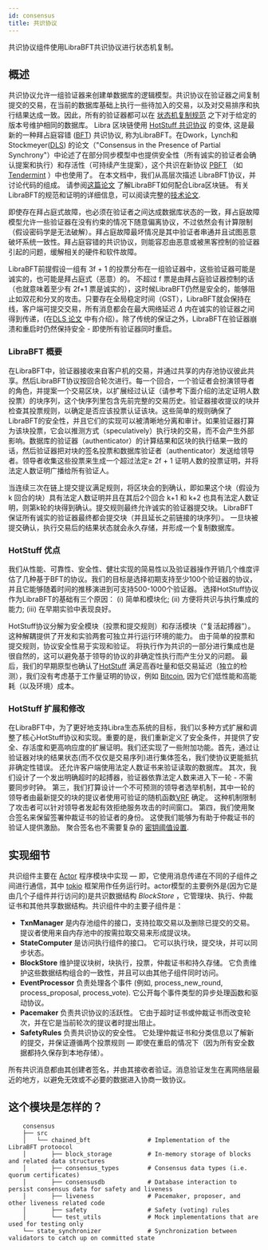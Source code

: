 ```yaml
---
id: consensus
title: 共识协议
---
```


共识协议组件使用LibraBFT共识协议进行状态机复制。

## 概述

共识协议允许一组验证器来创建单数据库的逻辑模型。共识协议在验证器之间复制提交的交易，在当前的数据库基础上执行一些待加入的交易，以及对交易排序和执行结果达成一致。因此，所有的验证器都可以在 [状态机复制规范](https://dl.acm.org/citation.cfm?id=98167) 之下对于给定的版本号维护相同的数据库。 Libra 区块链使用 [HotStuff 共识协议](https://arxiv.org/pdf/1803.05069.pdf) 的变体, 这是最新的一种拜占庭容错 ([BFT](https://en.wikipedia.org/wiki/Byzantine_fault)) 共识协议, 称为LibraBFT。在Dwork，Lynch和Stockmeyer([DLS](https://groups.csail.mit.edu/tds/papers/Lynch/jacm88.pdf)) 的论文（"Consensus in the Presence of Partial Synchrony"）中论述了在部分同步模型中也提供安全性（所有诚实的验证者会确认提案和执行）和存活性（可持续产生提案），这个共识在新协议 [PBFT](http://pmg.csail.mit.edu/papers/osdi99.pdf) （如 [Tendermint](https://arxiv.org/abs/1807.04938) ）中也使用了。
 在本文档中，我们从高层次描述 LibraBFT协议，并讨论代码的组成。 请参阅[这篇论文](https://learnblockchain.cn/docs/libra/docs/the-libra-blockchain-paper/) 了解LibraBFT如何配合Libra区块链。 有关LibraBFT的规范和证明的详细信息，可以阅读完整的[技术论文](https://learnblockchain.cn/docs/libra/docs/state-machine-replication-paper/).

即使存在拜占庭式故障，也必须在验证者之间达成数据库状态的一致，拜占庭故障模型允许一些验证器在没有约束的情况下随意偏离协议，不过依然会有计算限制（假设密码学是无法破解）。拜占庭故障最坏情况是其中验证者串通并且试图恶意破坏系统一致性。拜占庭容错的共识协议，则能容忍由恶意或被黑客控制的验证器引起的问题，缓解相关的硬件和软件故障。

LibraBFT前提假设一组有 3f + 1 的投票分布在一组验证器中，这些验证器可能是诚实的，也可能是拜占庭式（恶意）的。 不超过 f 票是由拜占庭验证器控制的话（也就意味着至少有 2f+1 票是诚实的），这时候LibraBFT仍然是安全的，能够阻止如双花和分叉的攻击。只要存在全局稳定时间（GST），LibraBFT就会保持在线，客户端可提交交易，所有消息都会在最大网络延迟 $\Delta$ 内在诚实的验证器之间得到传递，(在[DLS 论文](https://groups.csail.mit.edu/tds/papers/Lynch/jacm88.pdf) 中有介绍）。除了传统的保证之外，LibraBFT在验证器崩溃和重启时仍然保持安全 - 即使所有验证器同时重启。

### LibraBFT 概要

在LibraBFT中，验证器接收来自客户机的交易，并通过共享的内存池协议彼此共享。然后LibraBFT协议按回合轮次进行。每一个回合，一个验证者会扮演领导者的角色，并提案一个交易区块，以扩展经过认证（请参考下面介绍的法定证明人数投票）的块序列，这个快序列里包含先前完整的交易历史。验证器接收提议的块并检查其投票规则，以确定是否应该投票认证该块。这些简单的规则确保了LibraBFT的安全性，并且它们的实现可以被清晰地分离和审计。如果验证器打算为该块投票，它会以推测方式（speculatively）执行块的交易，而不会产生外部影响。数据库的验证器（authenticator）的计算结果和区块的执行结果一致的话，然后验证器把对块的签名投票和数据库验证者（authenticator）发送给领导者。领导者收集这些投票来生成一个超过法定$\ge$ 2f + 1 证明人数的投票证明，并将法定人数证明广播给所有验证人。

当连续三次在链上提交提议满足规则，将区块会的到确认，即如果这个块（假设为 k 回合的块）具有法定人数证明并且在其后2个回合 k+1 和 k+2 也具有法定人数证明，则第k轮的块得到确认。提交规则最终允许诚实的验证器提交块。 LibraBFT保证所有诚实的验证器最终都会提交块（并且延长之前链接的块序列）。 一旦块被提交确认，执行交易后的结果状态就会永久存储，并形成一个复制数据库。

### HotStuff 优点

我们从性能、可靠性、安全性、健壮实现的简易性以及验证器操作开销几个维度评估了几种基于BFT的协议。我们的目标是选择初期支持至少100个验证器的协议，并且它能够随着时间的推移演进到可支持500-1000个验证器。 选择HotStuff协议作为LibraBFT的基础有三个原因： (i) 简单和模块化; (ii) 方便将共识与执行集成的能力; (iii) 在早期实验中表现良好。

HotStuff协议分解为安全模块（投票和提交规则）和存活模块（“复活起搏器”）。 这种解耦提供了开发和实验两套可独立并行运行环境的能力。 由于简单的投票和提交规则，协议安全性易于实现和验证。 将执行作为共识的一部分进行集成也是很自然的，这可以避免基于领导的协议的非确定性执行而产生分叉的问题。 最后，我们的早期原型也确认了[HotStuff]((https://arxiv.org/pdf/1803.05069.pdf)) 满足高吞吐量和低交易延迟（独立的检测），我们没有考虑基于工作量证明的协议，例如 [Bitcoin](https://bitcoin.org/bitcoin.pdf), 因为它们低性能和高能耗（以及环境）成本。

### HotStuff 扩展和修改

在LibraBFT中，为了更好地支持Libra生态系统的目标，我们以多种方式扩展和调整了核心HotStuff协议和实现。重要的是，我们重新定义了安全条件，并提供了安全、存活度和更高响应度的扩展证明。我们还实现了一些附加功能。首先，通过让验证器对块的结果状态(而不仅仅是交易序列)进行集体签名，我们使协议更能抵抗非确定性错误。 还允许客户端使用法定人数证书来验证读取的数据库。 其次，我们设计了一个发出明确超时的起搏器，验证器依靠法定人数来进入下一轮 - 不需要同步时钟。 第三，我们打算设计一个不可预测的领导者选举机制，其中一轮的领导者由最新提交的块的提议者使用可验证的随机函数[VRF](https://people.csail.mit.edu/silvio/Selected%20Scientific%20Papers/Pseudo%20Randomness/Verifiable_Random_Functions.pdf) 确定。 这种机制限制了攻击者可以针对领导者发起有效拒绝服务攻击的时间窗口。 第四，我们使用聚合签名来保留签署仲裁证书的验证者的身份。 这使我们能够为有助于仲裁证书的验证人提供激励。 聚合签名也不需要复杂的 [密钥阈值设置](https://www.cypherpunks.ca/~iang/pubs/DKG.pdf).

## 实现细节

共识组件主要在 [Actor](https://en.wikipedia.org/wiki/Actor_model) 程序模块中实现 &mdash; 即，它使用消息传递在不同的子组件之间进行通信，其中 [tokio](https://tokio.rs/) 框架用作任务运行时。actor模型的主要例外是(因为它是由几个子组件并行访问的)是共识数据结构 *BlockStore* ，它管理块、执行、仲裁证书和其他共享数据结构。共识组件中的主要子组件是：

* **TxnManager** 是内存池组件的接口，支持拉取交易以及删除已提交的交易。 提议者使用来自内存池中的按需拉取交易来形成提议块。
* **StateComputer** 是访问执行组件的接口。 它可以执行块，提交块，并可以同步状态。
* **BlockStore** 维护提议块树，块执行，投票，仲裁证书和持久存储。 它负责维护这些数据结构组合的一致性，并且可以由其他子组件同时访问。 
* **EventProcessor** 负责处理各个事件 (例如, process_new_round, process_proposal, process_vote). 它公开每个事件类型的异步处理函数和驱动协议。
* **Pacemaker** 负责共识协议的活跃性。 它由于超时证书或仲裁证书而改变轮次，并在它是当前轮次的提议者时提出阻止。
* **SafetyRules** 负责共识协议的安全性。 它处理仲裁证书和分类信息以了解新的提交，并保证遵循两个投票规则 &mdash; 即使在重启的情况下（因为所有安全数据都持久保存到本地存储）。

所有共识消息都由其创建者签名，并由其接收者验证。消息验证发生在离网络层最近的地方，以避免无效或不必要的数据进入协商一致协议。

## 这个模块是怎样的？

```
    consensus
    ├── src
    │   └── chained_bft                # Implementation of the LibraBFT protoocol
    │       ├── block_storage          # In-memory storage of blocks and related data structures
    │       ├── consensus_types        # Consensus data types (i.e. quorum certificates)
    │       ├── consensusdb            # Database interaction to persist consensus data for safety and liveness
    │       ├── liveness               # Pacemaker, proposer, and other liveness related code
    │       ├── safety                 # Safety (voting) rules
    │       └── test_utils             # Mock implementations that are used for testing only
    └── state_synchronizer             # Synchronization between validators to catch up on committed state
```
